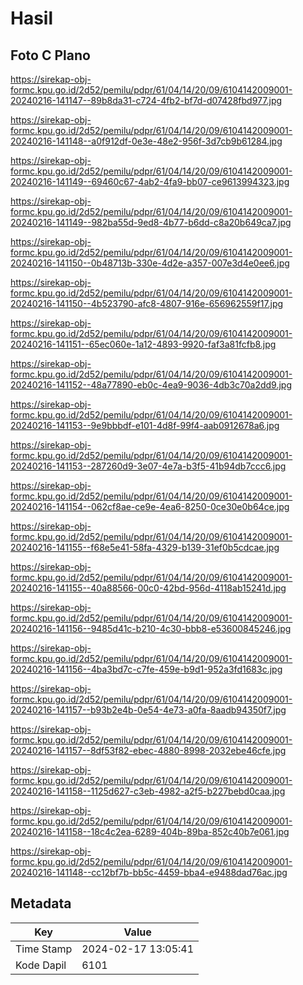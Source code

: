 # Hasil

## Foto C Plano

https://sirekap-obj-formc.kpu.go.id/2d52/pemilu/pdpr/61/04/14/20/09/6104142009001-20240216-141147--89b8da31-c724-4fb2-bf7d-d07428fbd977.jpg

https://sirekap-obj-formc.kpu.go.id/2d52/pemilu/pdpr/61/04/14/20/09/6104142009001-20240216-141148--a0f912df-0e3e-48e2-956f-3d7cb9b61284.jpg

https://sirekap-obj-formc.kpu.go.id/2d52/pemilu/pdpr/61/04/14/20/09/6104142009001-20240216-141149--69460c67-4ab2-4fa9-bb07-ce9613994323.jpg

https://sirekap-obj-formc.kpu.go.id/2d52/pemilu/pdpr/61/04/14/20/09/6104142009001-20240216-141149--982ba55d-9ed8-4b77-b6dd-c8a20b649ca7.jpg

https://sirekap-obj-formc.kpu.go.id/2d52/pemilu/pdpr/61/04/14/20/09/6104142009001-20240216-141150--0b48713b-330e-4d2e-a357-007e3d4e0ee6.jpg

https://sirekap-obj-formc.kpu.go.id/2d52/pemilu/pdpr/61/04/14/20/09/6104142009001-20240216-141150--4b523790-afc8-4807-916e-656962559f17.jpg

https://sirekap-obj-formc.kpu.go.id/2d52/pemilu/pdpr/61/04/14/20/09/6104142009001-20240216-141151--65ec060e-1a12-4893-9920-faf3a81fcfb8.jpg

https://sirekap-obj-formc.kpu.go.id/2d52/pemilu/pdpr/61/04/14/20/09/6104142009001-20240216-141152--48a77890-eb0c-4ea9-9036-4db3c70a2dd9.jpg

https://sirekap-obj-formc.kpu.go.id/2d52/pemilu/pdpr/61/04/14/20/09/6104142009001-20240216-141153--9e9bbbdf-e101-4d8f-99f4-aab0912678a6.jpg

https://sirekap-obj-formc.kpu.go.id/2d52/pemilu/pdpr/61/04/14/20/09/6104142009001-20240216-141153--287260d9-3e07-4e7a-b3f5-41b94db7ccc6.jpg

https://sirekap-obj-formc.kpu.go.id/2d52/pemilu/pdpr/61/04/14/20/09/6104142009001-20240216-141154--062cf8ae-ce9e-4ea6-8250-0ce30e0b64ce.jpg

https://sirekap-obj-formc.kpu.go.id/2d52/pemilu/pdpr/61/04/14/20/09/6104142009001-20240216-141155--f68e5e41-58fa-4329-b139-31ef0b5cdcae.jpg

https://sirekap-obj-formc.kpu.go.id/2d52/pemilu/pdpr/61/04/14/20/09/6104142009001-20240216-141155--40a88566-00c0-42bd-956d-4118ab15241d.jpg

https://sirekap-obj-formc.kpu.go.id/2d52/pemilu/pdpr/61/04/14/20/09/6104142009001-20240216-141156--9485d41c-b210-4c30-bbb8-e53600845246.jpg

https://sirekap-obj-formc.kpu.go.id/2d52/pemilu/pdpr/61/04/14/20/09/6104142009001-20240216-141156--4ba3bd7c-c7fe-459e-b9d1-952a3fd1683c.jpg

https://sirekap-obj-formc.kpu.go.id/2d52/pemilu/pdpr/61/04/14/20/09/6104142009001-20240216-141157--b93b2e4b-0e54-4e73-a0fa-8aadb94350f7.jpg

https://sirekap-obj-formc.kpu.go.id/2d52/pemilu/pdpr/61/04/14/20/09/6104142009001-20240216-141157--8df53f82-ebec-4880-8998-2032ebe46cfe.jpg

https://sirekap-obj-formc.kpu.go.id/2d52/pemilu/pdpr/61/04/14/20/09/6104142009001-20240216-141158--1125d627-c3eb-4982-a2f5-b227bebd0caa.jpg

https://sirekap-obj-formc.kpu.go.id/2d52/pemilu/pdpr/61/04/14/20/09/6104142009001-20240216-141158--18c4c2ea-6289-404b-89ba-852c40b7e061.jpg

https://sirekap-obj-formc.kpu.go.id/2d52/pemilu/pdpr/61/04/14/20/09/6104142009001-20240216-141148--cc12bf7b-bb5c-4459-bba4-e9488dad76ac.jpg


## Metadata

| Key        | Value               |
| ---------- | ------------------- |
| Time Stamp | 2024-02-17 13:05:41 |
| Kode Dapil | 6101                |



